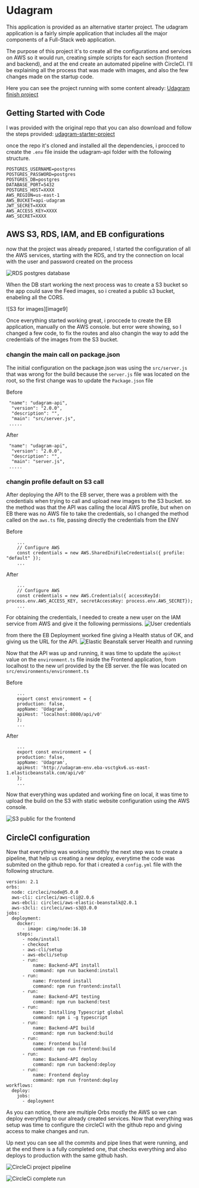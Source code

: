 [//]: # (Image Reference)
[image1]: ./img/s3bucket.jpeg "S3 bucket running"
[image2]: ./img/rds.jpeg "RDS postgres database"
[image3]: ./img/eb.jpeg "Elastic Beanstalk server Health and running"
[image4]: ./img/circleci.jpeg "CircleCi project pipeline"

[image5]: ./img/IAM.jpeg "IAM user created"
[image6]: ./img/IAM-credentials.jpeg "User credentials"
[image7]: ./img/s3bucket-frontend.jpeg "S3 public for the frontend"
[image8]: ./img/circleci-complete.jpeg "CircleCi complete run"
[image7]: ./img/s3bucket-images.jpeg "S3 for images"

# Udagram

This application is provided as an alternative starter project. The udagram application is a fairly simple application that includes all the major components of a Full-Stack web application.

The purpose of this project it's to create all the configurations and services on AWS so it would run, creating simple scripts for each section (frontend and backend), and at the end create an automated pipeline with CircleCI. I'll be explaining all the process that was made with images, and also the few changes made on the startup code.

Here you can see the project running with some content already: 
[Udagram finish project](https://udagram-project-2682.s3-website-us-east-1.amazonaws.com)

## Getting Started with Code

I was provided with the original repo that you can also download and follow the steps provided: [udagram-starter-project](https://github.com/udacity/nd0067-c4-deployment-process-project-starter)

once the repo it's cloned and installed all the dependencies, i procced to create the ``.env`` file inside the udagram-api folder with the following structure.

```
POSTGRES_USERNAME=postgres
POSTGRES_PASSWORD=postgres
POSTGRES_DB=postgres
DATABASE_PORT=5432
POSTGRES_HOST=XXXX
AWS_REGION=us-east-1
AWS_BUCKET=api-udagram
JWT_SECRET=XXXX
AWS_ACCESS_KEY=XXXX
AWS_SECRET=XXXX
```

## AWS S3, RDS, IAM, and EB configurations

now that the project was already prepared, I started the configuration of all the AWS services, starting with the RDS, and try the connection on local with the user and password created on the process

![RDS postgres database][image2]

When the DB start working the next process was to create a S3 bucket so the app could save the Feed images, so i created a public s3 bucket, enabeling all the CORS.

![S3 for images][image9]

Once everything started working great, i proccede to create the EB application, manually on the AWS console. but error were showing, so I changed a few code, to fix the routes and also changin the way to add the credentials of the images from the S3 bucket.

### changin the main call on package.json
The initial configuration on the package.json was using the ``src/server.js`` that was wrong for the build because the `server.js` file was located on the root, so the first change was to update the `Package.json` file

Before
```
 "name": "udagram-api",
  "version": "2.0.0",
  "description": "",
  "main": "src/server.js",
 .....
```

After
```
 "name": "udagram-api",
  "version": "2.0.0",
  "description": "",
  "main": "server.js",
 .....
```

### changin profile default on S3 call
After deploying the API to the EB server, there was a problem with the credentials when trying to call and upload new images to the S3 bucket. so the method was that the API was calling the local AWS profile, but when on EB there was no AWS file to take the credentials, so I changed the method called on the `aws.ts` file, passing directly the credentials from the ENV

Before
```
    ...
    // Configure AWS
    const credentials = new AWS.SharedIniFileCredentials({ profile: "default" });
    ...
```

After
```
    ...
    // Configure AWS
    const credentials = new AWS.Credentials({ accessKeyId: process.env.AWS_ACCESS_KEY, secretAccessKey: process.env.AWS_SECRET});
    ...
```

For obtaining the credentials, I needed to create a new user on the IAM service from AWS and give it the following permissions.
![User credentials][image6]

from there the EB Deployment worked fine giving a Health status of OK, and giving us the URL for the API.
![Elastic Beanstalk server Health and running][image3]

Now that the API was up and running, it was time to update the ``apiHost`` value on the `environment.ts` file inside the Frontend application, from localhost to the new url provided by the EB server. the file was located on `src/environments/environment.ts`

Before
```
    ...
    export const environment = {
    production: false,
    appName: 'Udagram',
    apiHost: 'localhost:8080/api/v0'
    };
    ...
```

After
```
    ...
    export const environment = {
    production: false,
    appName: 'Udagram',
    apiHost: 'http://udagram-env.eba-vsctgkv6.us-east-1.elasticbeanstalk.com/api/v0'
    };
    ...
```

Now that everything was updated and working fine on local, it was time to upload the build on the S3 with static website configuration using the AWS console.

![S3 public for the frontend][image7]

## CircleCI configuration

Now that everything was working smothly the next step was to create a pipeline, that help us creating a new deploy, everytime the code was submited on the github repo. for that i created a `config.yml` file with the following structure.

```
version: 2.1
orbs:
  node: circleci/node@5.0.0
  aws-cli: circleci/aws-cli@2.0.6
  aws-ebcli: circleci/aws-elastic-beanstalk@2.0.1
  aws-s3cli: circleci/aws-s3@3.0.0
jobs:
  deployment:
    docker:
      - image: cimg/node:16.10
    steps:
      - node/install
      - checkout
      - aws-cli/setup
      - aws-ebcli/setup
      - run:
          name: Backend-API install
          command: npm run backend:install
      - run:
          name: Frontend install
          command: npm run frontend:install
      - run:
          name: Backend-API testing
          command: npm run backend:test
      - run:
          name: Installing Typescript global
          command: npm i -g typescript
      - run:
          name: Backend-API build
          command: npm run backend:build
      - run:
          name: Frontend build
          command: npm run frontend:build
      - run:
          name: Backend-API deploy
          command: npm run backend:deploy
      - run:
          name: Frontend deploy
          command: npm run frontend:deploy
workflows:
  deploy:
    jobs:
      - deployment
```

As you can notice, there are multiple Orbs mostly the AWS so we can deploy everything to our already created services. Now that everything was setup was time to configure the circleCI with the github repo and giving access to make changes and run. 

Up next you can see all the commits and pipe lines that were running, and at the end there is a fully completed one, that checks everything and also deploys to production with the same github hash.

![CircleCi project pipeline][image4]

![CircleCi complete run][image8]
